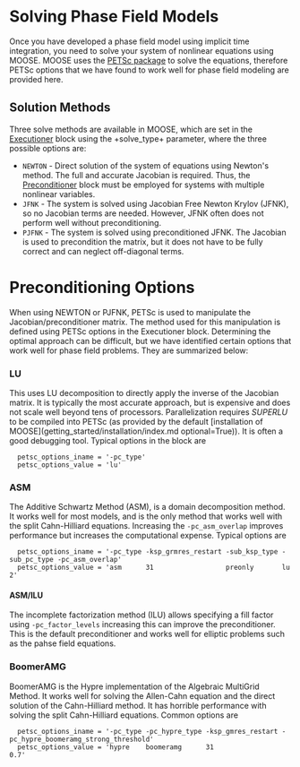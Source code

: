 # Solving Phase Field Models

Once you have developed a phase field model using implicit time integration, you need to solve your
system of nonlinear equations using MOOSE. MOOSE uses the
[PETSc package](http://www.mcs.anl.gov/petsc/documentation/) to solve the equations, therefore PETSc
options that we have found to work well for phase field modeling are provided here.

## Solution Methods

Three solve methods are available in MOOSE, which are set in the [Executioner](framework:Executioner/index.md)
block using the +solve_type+ parameter, where the three possible options are:

- `NEWTON` - Direct solution of the system of equations using Newton's method.
  The full and accurate Jacobian is required. Thus, the [Preconditioner](framework:Preconditioning/index.md)
  block must be employed for systems with multiple nonlinear variables.
- `JFNK` - The system is solved using Jacobian Free Newton Krylov (JFNK), so no
  Jacobian terms are needed. However, JFNK often does not perform well without
  preconditioning.
- `PJFNK` - The system is solved using preconditioned JFNK. The Jacobian is used
  to precondition the matrix, but it does not have to be fully correct and can
  neglect off-diagonal terms.

# Preconditioning Options

When using NEWTON or PJFNK, PETSc is used to manipulate the Jacobian/preconditioner matrix. The
method used for this manipulation is defined using PETSc options in the Executioner
block. Determining the optimal approach can be difficult, but we have identified certain options that
work well for phase field problems. They are summarized below:

### LU

This uses LU decomposition to directly apply the inverse of the Jacobian matrix.  It is typically the
most accurate approach, but is expensive and does not scale well beyond tens of processors. Parallelization requires
_SUPERLU_ to be compiled into PETSc (as provided by the default [installation of MOOSE](getting_started/installation/index.md optional=True)).
It is often a good debugging tool. Typical options in the block are

```
  petsc_options_iname = '-pc_type'
  petsc_options_value = 'lu'
```

### ASM

The Additive Schwartz Method (ASM), is a domain decomposition method. It works well for most models,
and is the only method that works well with the split Cahn-Hilliard equations. Increasing the
`-pc_asm_overlap` improves performance but increases the computational expense. Typical options are

```
  petsc_options_iname = '-pc_type -ksp_grmres_restart -sub_ksp_type -sub_pc_type -pc_asm_overlap'
  petsc_options_value = 'asm      31                  preonly       lu           2'
```

#### ASM/ILU

The incomplete factorization method (ILU) allows specifying a fill factor using `-pc_factor_levels`
increasing this can improve the preconditioner. This is the default preconditioner and works well for
elliptic problems such as the pahse field equations.

### BoomerAMG

BoomerAMG is the Hypre implementation of the Algebraic MultiGrid Method. It works well for solving
the Allen-Cahn equation and the direct solution of the Cahn-Hilliard method. It has horrible
performance with solving the split Cahn-Hilliard equations.  Common options are

```
  petsc_options_iname = '-pc_type -pc_hypre_type -ksp_gmres_restart -pc_hypre_boomeramg_strong_threshold'
  petsc_options_value = 'hypre    boomeramg      31                 0.7'
```
